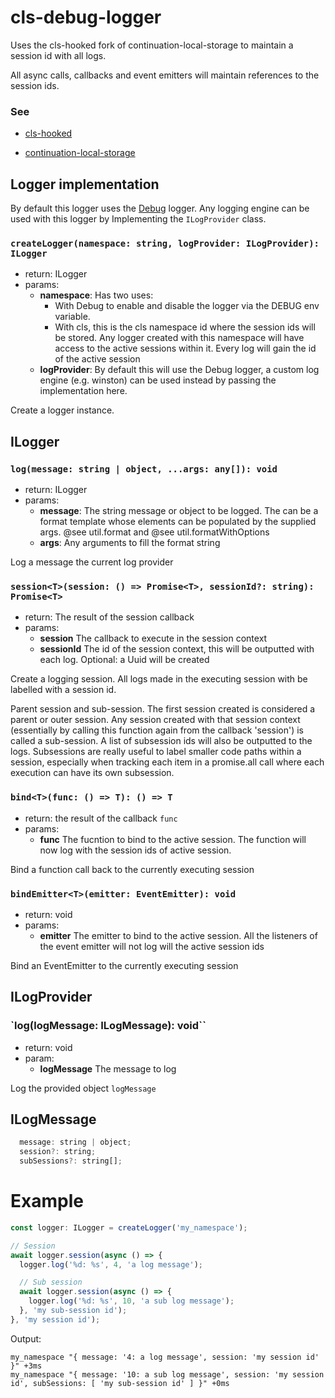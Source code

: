 # cls-debug-logger

Uses the cls-hooked fork of continuation-local-storage to maintain a session id with all logs.

All async calls, callbacks and event emitters will maintain references to the session ids.

### See

- [cls-hooked](https://github.com/jeff-lewis/cls-hooked)

- [continuation-local-storage](https://github.com/othiym23/node-continuation-local-storage)

## Logger implementation

By default this logger uses the [Debug](https://github.com/visionmedia/debug#readme) logger. Any logging engine can be used with this logger by Implementing the `ILogProvider` class.

### `createLogger(namespace: string, logProvider: ILogProvider): ILogger`

- return: ILogger
- params:
  - **namespace**: Has two uses:
    - With Debug to enable and disable the logger via the DEBUG env variable.
    - With cls, this is the cls namespace id where the session ids will be stored. Any logger created with this namespace will have access to the active sessions within it. Every log will gain the id of the active session
  - **logProvider**: By default this will use the Debug logger, a custom log engine (e.g. winston) can be used instead by passing the implementation here.

Create a logger instance.

## ILogger

### `log(message: string | object, ...args: any[]): void`

- return: ILogger
- params:
  - **message**: The string message or object to be logged. The can be a format template whose elements can be populated by the supplied args. @see util.format and @see util.formatWithOptions
  - **args**: Any arguments to fill the format string

Log a message the current log provider

### `session<T>(session: () => Promise<T>, sessionId?: string): Promise<T>`

- return: The result of the session callback
- params:
  - **session** The callback to execute in the session context
  - **sessionId** The id of the session context, this will be outputted with each log. Optional: a Uuid will be created

Create a logging session. All logs made in the executing session with be labelled with a session id.

Parent session and sub-session. The first session created is considered a parent or outer session. Any session created with that session context (essentially by calling this function again from the callback 'session') is called a sub-session. A list of subsession ids will also be outputted to the logs. Subsessions are really useful to label smaller code paths within a session, especially when tracking each item in a promise.all call where each execution can have its own subsession.

### `bind<T>(func: () => T): () => T`

- return: the result of the callback `func`
- params:
  - **func** The fucntion to bind to the active session. The function will now log with the session ids of active session.

Bind a function call back to the currently executing session

### `bindEmitter<T>(emitter: EventEmitter): void`

- return: void
- params:
  - **emitter** The emitter to bind to the active session. All the listeners of the event emitter will not log will the active session ids

Bind an EventEmitter to the currently executing session

## ILogProvider

### `log(logMessage: ILogMessage): void``

- return: void
- param:
  - **logMessage** The message to log

Log the provided object `logMessage`

## ILogMessage

```javascript
  message: string | object;
  session?: string;
  subSessions?: string[];
```

# Example

```javascript
const logger: ILogger = createLogger('my_namespace');

// Session
await logger.session(async () => {
  logger.log('%d: %s', 4, 'a log message');

  // Sub session
  await logger.session(async () => {
    logger.log('%d: %s', 10, 'a sub log message');
  }, 'my sub-session id');
}, 'my session id');
```

Output:

```
my_namespace "{ message: '4: a log message', session: 'my session id' }" +3ms
my_namespace "{ message: '10: a sub log message', session: 'my session id', subSessions: [ 'my sub-session id' ] }" +0ms
```
